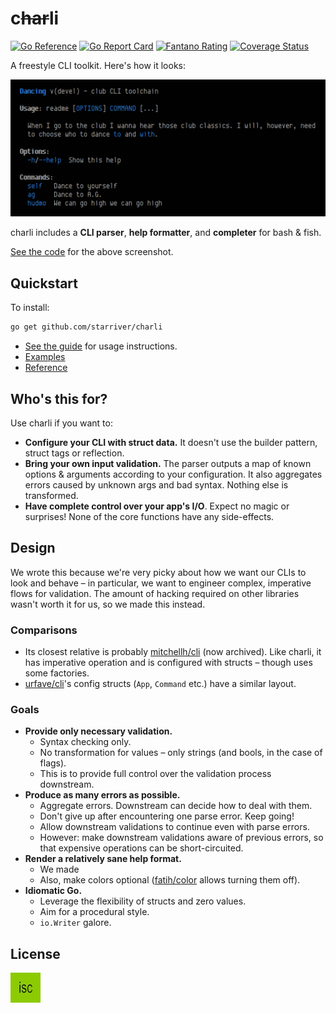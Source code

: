 # c~~har~~li

[![Go Reference](https://pkg.go.dev/badge/github.com/starriver/charli.svg)](https://pkg.go.dev/github.com/starriver/charli)
[![Go Report Card](https://goreportcard.com/badge/github.com/starriver/charli)](https://goreportcard.com/report/github.com/starriver/charli)
[![Fantano Rating](https://img.shields.io/badge/fantano-10-purple
)](https://youtu.be/bLJ-zfBmChA)
[![Coverage Status](https://coveralls.io/repos/github/starriver/charli/badge.svg?branch=main)](https://coveralls.io/github/starriver/charli?branch=main)

A freestyle CLI toolkit. Here's how it looks:

![Screenshot](./.images/example.png)

charli includes a **CLI parser**, **help formatter**, and **completer** for bash & fish.

[See the code](./examples/readme/) for the above screenshot.

## Quickstart

To install:

```sh
go get github.com/starriver/charli
```

- [See the guide](./docs/tutorial.md) for usage instructions.
- [Examples](./examples)
- [Reference](https://pkg.go.dev/github.com/starriver/charli)

## Who's this for?

Use charli if you want to:

- **Configure your CLI with struct data.** It doesn't use the builder pattern, struct tags or reflection.
- **Bring your own input validation.** The parser outputs a map of known options & arguments according to your configuration. It also aggregates errors caused by unknown args and bad syntax. Nothing else is transformed.
- **Have complete control over your app's I/O**. Expect no magic or surprises! None of the core functions have any side-effects.

## Design

We wrote this because we're very picky about how we want our CLIs to look and behave – in particular, we want to engineer complex, imperative flows for validation. The amount of hacking required on other libraries wasn't worth it for us, so we made this instead.

### Comparisons

- Its closest relative is probably [mitchellh/cli](https://github.com/mitchellh/cli) (now archived). Like charli, it has imperative operation and is configured with structs – though uses some factories.
- [urfave/cli](https://charli.urfave.org/)'s config structs (`App`, `Command` etc.) have a similar layout.

### Goals

- **Provide only necessary validation.**
	- Syntax checking only.
	- No transformation for values – only strings (and bools, in the case of flags).
	- This is to provide full control over the validation process downstream.
- **Produce as many errors as possible.**
	- Aggregate errors. Downstream can decide how to deal with them.
	- Don't give up after encountering one parse error. Keep going!
	- Allow downstream validations to continue even with parse errors.
	- However: make downstream validations aware of previous errors, so that expensive operations can be short-circuited.
- **Render a relatively sane help format.**
	- We made
	- Also, make colors optional ([fatih/color](https://github.com/fatih/color) allows turning them off).
- **Idiomatic Go.**
	- Leverage the flexibility of structs and zero values.
	- Aim for a procedural style.
	- `io.Writer` galore.

## License

[![ISC](./.images/license.jpg)](./LICENSE)
